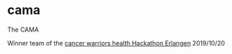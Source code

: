 # cama
The CAMA 

Winner team of the [cancer warriors 
health Hackathon Erlangen](https://www.healthhackers.de/cancermanagementhackathon/) 
2019/10/20
